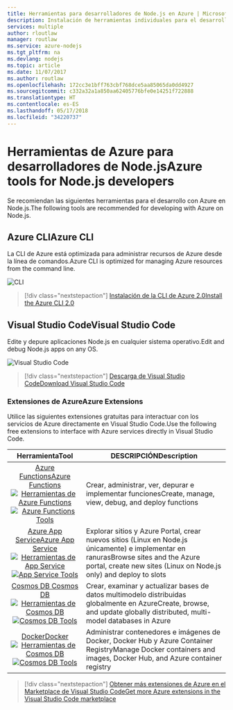 ```yaml
---
title: Herramientas para desarrolladores de Node.js en Azure | Microsoft Docs
description: Instalación de herramientas individuales para el desarrollo de Node.js en Azure
services: multiple
author: rloutlaw
manager: routlaw
ms.service: azure-nodejs
ms.tgt_pltfrm: na
ms.devlang: nodejs
ms.topic: article
ms.date: 11/07/2017
ms.author: routlaw
ms.openlocfilehash: 172cc3e1bff763cbf768dce5aa85065da0dd4927
ms.sourcegitcommit: c332a32a1a850aa62405776bfe0e14251f722888
ms.translationtype: HT
ms.contentlocale: es-ES
ms.lasthandoff: 05/17/2018
ms.locfileid: "34220737"
---
```

# <a name="azure-tools-for-nodejs-developers"></a><span data-ttu-id="a3937-103">Herramientas de Azure para desarrolladores de Node.js</span><span class="sxs-lookup"><span data-stu-id="a3937-103">Azure tools for Node.js developers</span></span>
<span data-ttu-id="a3937-104">Se recomiendan las siguientes herramientas para el desarrollo con Azure en Node.js.</span><span class="sxs-lookup"><span data-stu-id="a3937-104">The following tools are recommended for developing with Azure on Node.js.</span></span>

## <a name="azure-cli"></a><span data-ttu-id="a3937-105">Azure CLI</span><span class="sxs-lookup"><span data-stu-id="a3937-105">Azure CLI</span></span>
<span data-ttu-id="a3937-106">La CLI de Azure está optimizada para administrar recursos de Azure desde la línea de comandos.</span><span class="sxs-lookup"><span data-stu-id="a3937-106">Azure CLI is optimized for managing Azure resources from the command line.</span></span>

![CLI](media/node-azure-tools/cli.png)
 
> [!div class="nextstepaction"]
> [<span data-ttu-id="a3937-108">Instalación de la CLI de Azure 2.0</span><span class="sxs-lookup"><span data-stu-id="a3937-108">Install the Azure CLI 2.0</span></span>](https://docs.microsoft.com/cli/azure/install-az-cli2)

## <a name="visual-studio-code"></a><span data-ttu-id="a3937-109">Visual Studio Code</span><span class="sxs-lookup"><span data-stu-id="a3937-109">Visual Studio Code</span></span>
<span data-ttu-id="a3937-110">Edite y depure aplicaciones Node.js en cualquier sistema operativo.</span><span class="sxs-lookup"><span data-stu-id="a3937-110">Edit and debug Node.js apps on any OS.</span></span>

![Visual Studio Code](media/node-azure-tools/vs-code.png)

> [!div class="nextstepaction"]
> [<span data-ttu-id="a3937-112">Descarga de Visual Studio Code</span><span class="sxs-lookup"><span data-stu-id="a3937-112">Download Visual Studio Code</span></span>](https://code.visualstudio.com)

### <a name="azure-extensions"></a><span data-ttu-id="a3937-113">Extensiones de Azure</span><span class="sxs-lookup"><span data-stu-id="a3937-113">Azure Extensions</span></span>
<span data-ttu-id="a3937-114">Utilice las siguientes extensiones gratuitas para interactuar con los servicios de Azure directamente en Visual Studio Code.</span><span class="sxs-lookup"><span data-stu-id="a3937-114">Use the following free extensions to interface with Azure services directly in Visual Studio Code.</span></span>

| <span data-ttu-id="a3937-115">Herramienta</span><span class="sxs-lookup"><span data-stu-id="a3937-115">Tool</span></span> | <span data-ttu-id="a3937-116">DESCRIPCIÓN</span><span class="sxs-lookup"><span data-stu-id="a3937-116">Description</span></span>  |
|:---------:|---------|
| [<span data-ttu-id="a3937-117">Azure Functions</span><span class="sxs-lookup"><span data-stu-id="a3937-117">Azure Functions</span></span>](https://marketplace.visualstudio.com/items?itemName=ms-azuretools.vscode-azurefunctions) <br> <span data-ttu-id="a3937-118">[![Herramientas de Azure Functions](media/node-azure-tools/icon-azure-functions.png)](https://marketplace.visualstudio.com/items?itemName=ms-azuretools.vscode-azurefunctions)</span><span class="sxs-lookup"><span data-stu-id="a3937-118">[![Azure Functions Tools](media/node-azure-tools/icon-azure-functions.png)](https://marketplace.visualstudio.com/items?itemName=ms-azuretools.vscode-azurefunctions)</span></span> | <span data-ttu-id="a3937-119">Crear, administrar, ver, depurar e implementar funciones</span><span class="sxs-lookup"><span data-stu-id="a3937-119">Create, manage, view, debug, and deploy functions</span></span>|
| [<span data-ttu-id="a3937-120">Azure App Service</span><span class="sxs-lookup"><span data-stu-id="a3937-120">Azure App Service</span></span>](https://marketplace.visualstudio.com/items?itemName=ms-azuretools.vscode-azureappservice) <br> <span data-ttu-id="a3937-121">[![Herramientas de App Service](media/node-azure-tools/icon-azure-app-service.png)](https://marketplace.visualstudio.com/items?itemName=ms-azuretools.vscode-azureappservice)</span><span class="sxs-lookup"><span data-stu-id="a3937-121">[![App Service Tools](media/node-azure-tools/icon-azure-app-service.png)](https://marketplace.visualstudio.com/items?itemName=ms-azuretools.vscode-azureappservice)</span></span> | <span data-ttu-id="a3937-122">Explorar sitios y Azure Portal, crear nuevos sitios (Linux en Node.js únicamente) e implementar en ranuras</span><span class="sxs-lookup"><span data-stu-id="a3937-122">Browse sites and the Azure portal, create new sites (Linux on Node.js only) and deploy to slots</span></span> |
| [<span data-ttu-id="a3937-123">Cosmos DB </span><span class="sxs-lookup"><span data-stu-id="a3937-123">Cosmos DB </span></span>](https://marketplace.visualstudio.com/items?itemName=ms-azuretools.vscode-cosmosdb)  <br> <span data-ttu-id="a3937-124">[![Herramientas de Cosmos DB](media/node-azure-tools/icon-cosmos-db.png)](https://marketplace.visualstudio.com/items?itemName=ms-azuretools.vscode-cosmosdb)</span><span class="sxs-lookup"><span data-stu-id="a3937-124">[![Cosmos DB Tools](media/node-azure-tools/icon-cosmos-db.png)](https://marketplace.visualstudio.com/items?itemName=ms-azuretools.vscode-cosmosdb)</span></span>| <span data-ttu-id="a3937-125">Crear, examinar y actualizar bases de datos multimodelo distribuidas globalmente en Azure</span><span class="sxs-lookup"><span data-stu-id="a3937-125">Create, browse, and update globally distributed, multi-model databases in Azure</span></span> |
| [<span data-ttu-id="a3937-126">Docker</span><span class="sxs-lookup"><span data-stu-id="a3937-126">Docker</span></span>](https://marketplace.visualstudio.com/items?itemName=formulahendry.docker-explorer)   <br> <span data-ttu-id="a3937-127">[![Herramientas de Cosmos DB](media/node-azure-tools/icon-docker.png)](https://marketplace.visualstudio.com/items?itemName=formulahendry.docker-explorer)</span><span class="sxs-lookup"><span data-stu-id="a3937-127">[![Cosmos DB Tools](media/node-azure-tools/icon-docker.png)](https://marketplace.visualstudio.com/items?itemName=formulahendry.docker-explorer)</span></span>| <span data-ttu-id="a3937-128">Administrar contenedores e imágenes de Docker, Docker Hub y Azure Container Registry</span><span class="sxs-lookup"><span data-stu-id="a3937-128">Manage Docker containers and images, Docker Hub, and Azure container registry</span></span> |

> [!div class="nextstepaction"]
> [<span data-ttu-id="a3937-129">Obtener más extensiones de Azure en el Marketplace de Visual Studio Code</span><span class="sxs-lookup"><span data-stu-id="a3937-129">Get more Azure extensions in the Visual Studio Code marketplace</span></span>](https://marketplace.visualstudio.com/search?term=azure&target=VSCode&category=All%20categories&sortBy=Relevance)